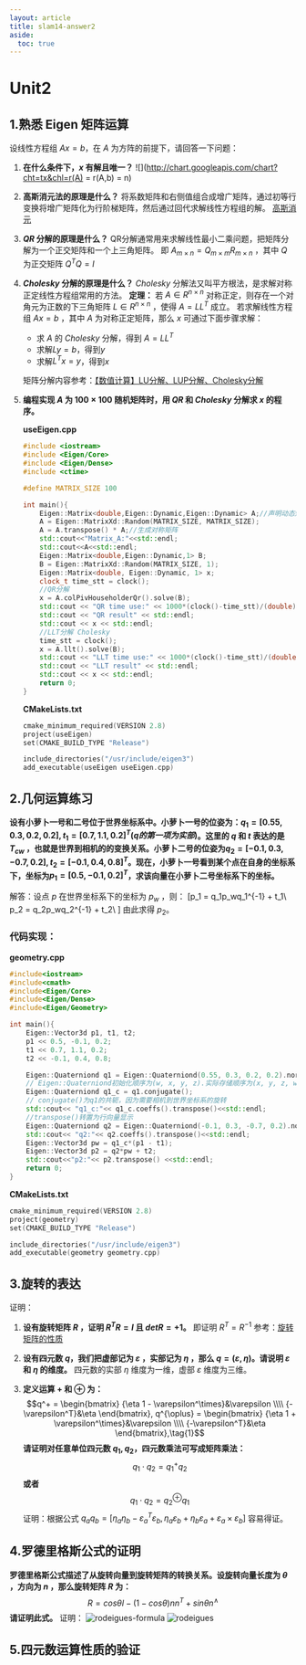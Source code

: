 ```yaml
---
layout: article
title: slam14-answer2
aside:
  toc: true
---
```


# Unit2

## 1.熟悉 Eigen 矩阵运算
设线性方程组 $Ax = b$，在 $A$ 为方阵的前提下，请回答一下问题：

1. **在什么条件下，$x$ 有解且唯一？**
![](http://chart.googleapis.com/chart?cht=tx&chl=r(A) = r(A,b) = n)

2. **高斯消元法的原理是什么？**
将系数矩阵和右侧值组合成增广矩阵，通过初等行变换将增广矩阵化为行阶梯矩阵，然后通过回代求解线性方程组的解。
[高斯消元](https://blog.csdn.net/pengwill97/article/details/77200372)

3. **$QR$ 分解的原理是什么？**
QR分解通常用来求解线性最小二乘问题，把矩阵分解为一个正交矩阵和一个上三角矩阵。
即 $A_{m\times n} = Q_{m\times m}R_{m\times n}$ ，其中 $Q$ 为正交矩阵 $Q^TQ = I$
4. **$Cholesky$ 分解的原理是什么？**
$Cholesky$ 分解法又叫平方根法，是求解对称正定线性方程组常用的方法。
**定理：** 若 $A\in R^{n\times n}$ 对称正定，则存在一个对角元为正数的下三角矩阵 $L\in R^{n\times n}$ ，使得 $A = LL^T$ 成立。
若求解线性方程组 $Ax = b$ ，其中 $A$ 为对称正定矩阵，那么 $x$ 可通过下面步骤求解：
   - 求 $A$ 的 $Cholesky$ 分解，得到 $A=LL^T$
   - 求解$Ly=b$，得到$y$
   - 求解$L^Tx=y$，得到$x$

    矩阵分解内容参考：[【数值计算】LU分解、LUP分解、Cholesky分解](https://zhuanlan.zhihu.com/p/84210687)

5. **编程实现 $A$ 为 $100\times 100$ 随机矩阵时，用 $QR$ 和 $Cholesky$ 分解求 $x$ 的程序。**
   
    **useEigen.cpp**
    ```cpp
    #include <iostream>
    #include <Eigen/Core>
    #include <Eigen/Dense>
    #include <ctime>

    #define MATRIX_SIZE 100

    int main(){
        Eigen::Matrix<double,Eigen::Dynamic,Eigen::Dynamic> A;//声明动态矩阵A
        A = Eigen::MatrixXd::Random(MATRIX_SIZE, MATRIX_SIZE);
        A = A.transpose() * A;//生成对称矩阵
        std::cout<<"Matrix_A:"<<std::endl;
        std::cout<<A<<std::endl;
        Eigen::Matrix<double,Eigen::Dynamic,1> B;
        B = Eigen::MatrixXd::Random(MATRIX_SIZE, 1);
        Eigen::Matrix<double, Eigen::Dynamic, 1> x;
        clock_t time_stt = clock();
        //QR分解
        x = A.colPivHouseholderQr().solve(B);
        std::cout << "QR time use:" << 1000*(clock()-time_stt)/(double) CLOCKS_PER_SEC << "ms" << std::endl;
        std::cout << "QR result" << std::endl;
        std::cout << x << std::endl;
        //LLT分解 Cholesky
        time_stt = clock();
        x = A.llt().solve(B);
        std::cout << "LLT time use:" << 1000*(clock()-time_stt)/(double) CLOCKS_PER_SEC << "ms" << std::endl;
        std::cout << "LLT result" << std::endl;
        std::cout << x << std::endl;
        return 0;
    }
    ```
    **CMakeLists.txt**
    ```cpp
    cmake_minimum_required(VERSION 2.8)
    project(useEigen)
    set(CMAKE_BUILD_TYPE "Release")
 
    include_directories("/usr/include/eigen3")
    add_executable(useEigen useEigen.cpp)
    ```
## 2.几何运算练习
**设有小萝卜一号和二号位于世界坐标系中。小萝卜一号的位姿为：$q_1 = [0.55,0.3,0.2,0.2], t_1 = [0.7,1.1,0.2]^T (q的第一项为实部)$。这里的 $q$ 和 $t$ 表达的是 $T_{cw}$ ，也就是世界到相机的的变换关系。小萝卜二号的位姿为$q_2 = [-0.1,0.3,-0.7,0.2],t_2 = [-0.1,0.4,0.8]^T$。现在，小萝卜一号看到某个点在自身的坐标系下，坐标为$p_1 = [0.5,-0.1,0.2]^T$，求该向量在小萝卜二号坐标系下的坐标。**

解答：设点 $p$ 在世界坐标系下的坐标为 $p_w$ ，则：
\[p_1 = q_1p_wq_1^{-1} + t_1\\ p_2 = q_2p_wq_2^{-1} + t_2\\ \]
由此求得 $p_2$。
### 代码实现：

**geometry.cpp**
```cpp
#include<iostream>
#include<cmath>
#include<Eigen/Core>
#include<Eigen/Dense>
#include<Eigen/Geometry>

int main(){
    Eigen::Vector3d p1, t1, t2;
    p1 << 0.5, -0.1, 0.2;
    t1 << 0.7, 1.1, 0.2;
    t2 << -0.1, 0.4, 0.8;

    Eigen::Quaterniond q1 = Eigen::Quaterniond(0.55, 0.3, 0.2, 0.2).normalized();
    // Eigen::Quaterniond初始化顺序为(w, x, y, z).实际存储顺序为(x, y, z, w)
    Eigen::Quaterniond q1_c = q1.conjugate();
    // conjugate()为q1的共轭，因为需要相机到世界坐标系的旋转
    std::cout<< "q1_c:"<< q1_c.coeffs().transpose()<<std::endl;
    //transpose()转置为行向量显示
    Eigen::Quaterniond q2 = Eigen::Quaterniond(-0.1, 0.3, -0.7, 0.2).normalized();
    std::cout<< "q2:"<< q2.coeffs().transpose()<<std::endl;
    Eigen::Vector3d pw = q1_c*(p1 - t1);
    Eigen::Vector3d p2 = q2*pw + t2;
    std::cout<<"p2:"<< p2.transpose() <<std::endl;
    return 0;
}
```
**CMakeLists.txt**
```cpp
cmake_minimum_required(VERSION 2.8)
project(geometry)
set(CMAKE_BUILD_TYPE "Release")

include_directories("/usr/include/eigen3")
add_executable(geometry geometry.cpp)
```
## 3.旋转的表达
证明：
1. **设有旋转矩阵 $R$ ，证明 $R^TR = I$ 且 $detR = +1$。**
   即证明 $R^T = R^{-1}$
   参考：[旋转矩阵的性质](https://www.cnblogs.com/caster99/p/4703033.html)
2. **设有四元数 $q$，我们把虚部记为 $\varepsilon$ ，实部记为 $\eta$ ，那么 $q = (\varepsilon,\eta)$。请说明 $\varepsilon$ 和 $\eta$ 的维度。**
   四元数的实部 $\eta$ 维度为一维，虚部 $\varepsilon$ 维度为三维。

3. **定义运算 $+$ 和 $\oplus$ 为：**
   $$q^+ = \begin{bmatrix} {\eta 1 - \varepsilon^\times}&\varepsilon \\\\ {-\varepsilon^T}&\eta \end{bmatrix}, q^{\oplus} = \begin{bmatrix} {\eta 1 + \varepsilon^\times}&\varepsilon \\\\ {-\varepsilon^T}&\eta \end{bmatrix},\tag{1}$$
   **请证明对任意单位四元数 $q_1,q_2$，四元数乘法可写成矩阵乘法：**
   $$q_1\cdot q_2 = q^+_1q_2 \tag{2}$$
   **或者**
   $$q_1\cdot q_2 = q_2^{\oplus} q_1 \tag{3}$$
   证明：根据公式 $q_aq_b = [\eta_a\eta_b - \varepsilon_a^T\varepsilon_b, \eta_a\varepsilon_b + \eta_b\varepsilon_a + \varepsilon_a \times \varepsilon_b]$ 容易得证。
## 4.罗德里格斯公式的证明
**罗德里格斯公式描述了从旋转向量到旋转矩阵的转换关系。设旋转向量长度为 $\theta$ ，方向为 $n$ ，那么旋转矩阵 $R$ 为：**
$$R = cos{\theta I} - (1 - cos\theta)nn^T + sin{\theta n^\wedge}\tag{4}$$
**请证明此式。**
证明：
![rodeigues-formula](/images/Rodeigues-formula.png)
![rodeigues](/images/Rodrigues.png)

## 5.四元数运算性质的验证
